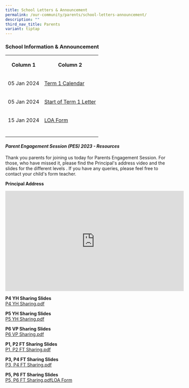 ```yaml
---
title: School Letters & Announcement
permalink: /our-community/parents/school-letters-announcement/
description: ""
third_nav_title: Parents
variant: tiptap
---
```

<h3>School Information &amp; Announcement</h3><table><tbody><tr><th rowspan="1" colspan="1"><p>Column 1</p></th><th rowspan="1" colspan="1"><p>Column 2</p></th></tr><tr><td rowspan="1" colspan="1"><p>05 Jan 2024</p></td><td rowspan="1" colspan="1"><p><a href="/files/Termly_Calendar_Term_1_2024.pdf" rel="noopener noreferrer nofollow" target="_blank">Term 1 Calendar</a></p></td></tr><tr><td rowspan="1" colspan="1"><p>05 Jan 2024</p></td><td rowspan="1" colspan="1"><p><a href="/files/Start_of_Term_1_Letter_2024.pdf" rel="noopener noreferrer nofollow" target="_blank">Start of Term 1 Letter</a></p></td></tr><tr><td rowspan="1" colspan="1"><p>15 Jan 2024</p></td><td rowspan="1" colspan="1"><p><a href="/files/2040_001.pdf" rel="noopener noreferrer nofollow" target="_blank">LOA Form</a></p></td></tr><tr><td rowspan="1" colspan="1"><p></p></td><td rowspan="1" colspan="1"><p></p></td></tr></tbody></table><h4><em>Parent Engagement Session (PES) 2023 - Resources</em></h4><p>Thank you parents for joining us today for Parents Engagement Session. For those, who have missed it, please find the Principal's address video and the slides for the different levels . If you have any queries, please feel free to contact your child's form teacher.</p><p><strong>Principal Address</strong><br></p><div class="iframe-wrapper"><iframe height="315" width="560" allowfullscreen="true" frameborder="0" src="https://www.youtube.com/embed/L5w4KVZ083o"></iframe></div><p><strong>P4 YH Sharing Slides</strong><br><a href="/files/P4%20YH%20Sharing_01.pdf" rel="noopener noreferrer nofollow" target="_blank">P4 YH Sharing.pdf</a></p><p><strong>P5 YH Sharing Slides</strong><br><a href="/files/P5%20YH%20Sharing_01.pdf" rel="noopener noreferrer nofollow" target="_blank">P5 YH Sharing.pdf</a></p><p><strong>P6 VP Sharing Slides</strong><br><a href="/files/P6%20VP%20Sharing%20(latest).pdf" rel="noopener noreferrer nofollow" target="_blank">P6 VP Sharing.pdf</a></p><p><strong>P1, P2 FT Sharing Slides</strong><br><a href="/files/P1%20and%20P2%20FT%20Slides.pdf" rel="noopener noreferrer nofollow" target="_blank">P1, P2 FT Sharing.pdf</a></p><p><strong>P3, P4 FT Sharing Slides</strong><br><a href="/files/P3%20and%20P4%20FT%20Slides.pdf" rel="noopener noreferrer nofollow" target="_blank">P3, P4 FT Sharing.pdf</a></p><p><strong>P5, P6 FT Sharing Slides</strong><br><a href="/files/P5%20and%20P6%20FT%20Slides.pdf" rel="noopener noreferrer nofollow" target="_blank">P5, P6 FT Sharing.pdf</a><a href="/files/2040_001.pdf" rel="noopener noreferrer nofollow" target="_blank">LOA Form</a></p>